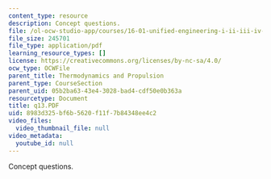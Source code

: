 ```yaml
---
content_type: resource
description: Concept questions.
file: /ol-ocw-studio-app/courses/16-01-unified-engineering-i-ii-iii-iv-fall-2005-spring-2006/8983d325bf6b5620f11f7b84348ee4c2_q13.PDF
file_size: 245701
file_type: application/pdf
learning_resource_types: []
license: https://creativecommons.org/licenses/by-nc-sa/4.0/
ocw_type: OCWFile
parent_title: Thermodynamics and Propulsion
parent_type: CourseSection
parent_uid: 05b2ba63-43e4-3028-bad4-cdf50e0b363a
resourcetype: Document
title: q13.PDF
uid: 8983d325-bf6b-5620-f11f-7b84348ee4c2
video_files:
  video_thumbnail_file: null
video_metadata:
  youtube_id: null
---
```

Concept questions.